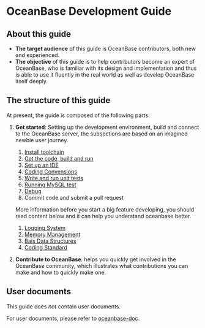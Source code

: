 # OceanBase Development Guide

## About this guide

* **The target audience** of this guide is OceanBase contributors, both new and experienced.
* **The objective** of this guide is to help contributors become an expert of OceanBase, who is familiar with its design and implementation and thus is able to use it fluently in the real world as well as develop OceanBase itself deeply.

## The structure of this guide

At present, the guide is composed of the following parts:

1. **Get started**: Setting up the development environment, build and connect to the OceanBase server, the subsections are based on an imagined newbie user journey.
    1. [Install toolchain](toolchain.md)
    2. [Get the code, build and run](build-and-run.md)
    3. [Set up an IDE](ide-settings.md)
    4. [Coding Convensions](coding-convension.md)
    5. [Write and run unit tests](unittest.md)
    6. [Running MySQL test](mysqltest.md)
    7. [Debug](debug.md)
    8. Commit code and submit a pull request

    More information before you start a big feature developing, you should read content below and it can help you understand oceanbase better.
    1. [Logging System](logging.md)
    2. [Memory Management](memory.md)
    3. [Bais Data Structures](container.md)
    4. [Coding Standard](coding_standard.md)
3. **Contribute to OceanBase**: helps you quickly get involved in the OceanBase community, which illustrates what contributions you can make and how to quickly make one.

## User documents

This guide does _not_ contain user documents.

For user documents, please refer to [oceanbase-doc](https://github.com/oceanbase/oceanbase-doc).
